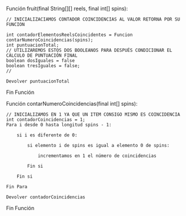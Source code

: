 <!-- 
1. There are always exactly three reels

2. Each reel has 10 different items.

3. The three reel inputs may be different.

4. The spin array represents the index of where the reels finish.

5. The three spin inputs may be different

6. Three of the same is worth more than two of the same

7. Two of the same plus one "Wild" is double the score.

8. No matching items returns 0. 

LINK: https://www.codewars.com/kata/590adadea658017d90000039/train/java -->

Función fruit(final String[][] reels, final int[] spins):
	
	// INICIALIZACIAMOS CONTADOR COINCIDENCIAS AL VALOR RETORNA POR SU FUNCION
	
	int contadorElementosReelsCoincidentes = Funcion contarNumeroCoincidencias(spins);
	int puntuacionTotal;
	// UTILIZAREMOS ESTOS DOS BOOLEANOS PARA DESPUÉS CONDICIONAR EL CÁLCULO DE PUNTUACIÓN FINAL
	boolean dosIguales = false
	boolean tresIguales = false;
	//
	
	Devolver puntuacionTotal
	
Fin Función

Función contarNumeroCoincidencias(final int[] spins):
	
	// INICIALIZAMOS EN 1 YA QUE UN ITEM CONSIGO MISMO ES COINCIDENCIA
	int contadorCoincidencias = 1;
	Para i desde 0 hasta longitud spins - 1:
		
		si i es diferente de 0:
		
			si elemento i de spins es igual a elemento 0 de spins:
			
				incrementamos en 1 el número de coincidencias
				
			Fin si
			
		Fin si
		
	Fin Para	
	
	Devolver contadorCoincidencias
	
Fin Función

